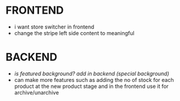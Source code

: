# FRONTEND

- i want store switcher in frontend
- change the stripe left side content to meaningful

# BACKEND

- _is featured background? add in backend (special background)_
- can make more features such as adding the no of stock for each product at the new product stage and in the frontend use it for archive/unarchive
